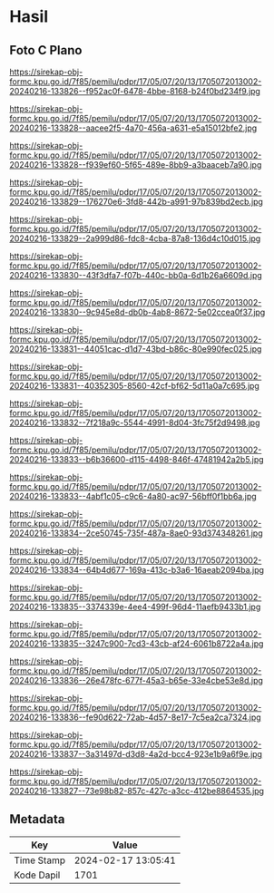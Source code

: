 # Hasil

## Foto C Plano

https://sirekap-obj-formc.kpu.go.id/7f85/pemilu/pdpr/17/05/07/20/13/1705072013002-20240216-133826--f952ac0f-6478-4bbe-8168-b24f0bd234f9.jpg

https://sirekap-obj-formc.kpu.go.id/7f85/pemilu/pdpr/17/05/07/20/13/1705072013002-20240216-133828--aacee2f5-4a70-456a-a631-e5a15012bfe2.jpg

https://sirekap-obj-formc.kpu.go.id/7f85/pemilu/pdpr/17/05/07/20/13/1705072013002-20240216-133828--f939ef60-5f65-489e-8bb9-a3baaceb7a90.jpg

https://sirekap-obj-formc.kpu.go.id/7f85/pemilu/pdpr/17/05/07/20/13/1705072013002-20240216-133829--176270e6-3fd8-442b-a991-97b839bd2ecb.jpg

https://sirekap-obj-formc.kpu.go.id/7f85/pemilu/pdpr/17/05/07/20/13/1705072013002-20240216-133829--2a999d86-fdc8-4cba-87a8-136d4c10d015.jpg

https://sirekap-obj-formc.kpu.go.id/7f85/pemilu/pdpr/17/05/07/20/13/1705072013002-20240216-133830--43f3dfa7-f07b-440c-bb0a-6d1b26a6609d.jpg

https://sirekap-obj-formc.kpu.go.id/7f85/pemilu/pdpr/17/05/07/20/13/1705072013002-20240216-133830--9c945e8d-db0b-4ab8-8672-5e02ccea0f37.jpg

https://sirekap-obj-formc.kpu.go.id/7f85/pemilu/pdpr/17/05/07/20/13/1705072013002-20240216-133831--44051cac-d1d7-43bd-b86c-80e990fec025.jpg

https://sirekap-obj-formc.kpu.go.id/7f85/pemilu/pdpr/17/05/07/20/13/1705072013002-20240216-133831--40352305-8560-42cf-bf62-5d11a0a7c695.jpg

https://sirekap-obj-formc.kpu.go.id/7f85/pemilu/pdpr/17/05/07/20/13/1705072013002-20240216-133832--7f218a9c-5544-4991-8d04-3fc75f2d9498.jpg

https://sirekap-obj-formc.kpu.go.id/7f85/pemilu/pdpr/17/05/07/20/13/1705072013002-20240216-133833--b6b36600-d115-4498-846f-47481942a2b5.jpg

https://sirekap-obj-formc.kpu.go.id/7f85/pemilu/pdpr/17/05/07/20/13/1705072013002-20240216-133833--4abf1c05-c9c6-4a80-ac97-56bff0f1bb6a.jpg

https://sirekap-obj-formc.kpu.go.id/7f85/pemilu/pdpr/17/05/07/20/13/1705072013002-20240216-133834--2ce50745-735f-487a-8ae0-93d374348261.jpg

https://sirekap-obj-formc.kpu.go.id/7f85/pemilu/pdpr/17/05/07/20/13/1705072013002-20240216-133834--64b4d677-169a-413c-b3a6-16aeab2094ba.jpg

https://sirekap-obj-formc.kpu.go.id/7f85/pemilu/pdpr/17/05/07/20/13/1705072013002-20240216-133835--3374339e-4ee4-499f-96d4-11aefb9433b1.jpg

https://sirekap-obj-formc.kpu.go.id/7f85/pemilu/pdpr/17/05/07/20/13/1705072013002-20240216-133835--3247c900-7cd3-43cb-af24-6061b8722a4a.jpg

https://sirekap-obj-formc.kpu.go.id/7f85/pemilu/pdpr/17/05/07/20/13/1705072013002-20240216-133836--26e478fc-677f-45a3-b65e-33e4cbe53e8d.jpg

https://sirekap-obj-formc.kpu.go.id/7f85/pemilu/pdpr/17/05/07/20/13/1705072013002-20240216-133836--fe90d622-72ab-4d57-8e17-7c5ea2ca7324.jpg

https://sirekap-obj-formc.kpu.go.id/7f85/pemilu/pdpr/17/05/07/20/13/1705072013002-20240216-133837--3a31497d-d3d8-4a2d-bcc4-923e1b9a6f9e.jpg

https://sirekap-obj-formc.kpu.go.id/7f85/pemilu/pdpr/17/05/07/20/13/1705072013002-20240216-133827--73e98b82-857c-427c-a3cc-412be8864535.jpg


## Metadata

| Key        | Value               |
| ---------- | ------------------- |
| Time Stamp | 2024-02-17 13:05:41 |
| Kode Dapil | 1701                |



